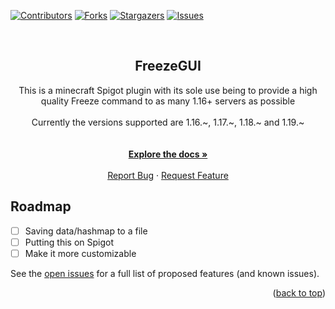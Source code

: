 
[![Contributors][contributors-shield]][contributors-url]
[![Forks][forks-shield]][forks-url]
[![Stargazers][stars-shield]][stars-url]
[![Issues][issues-shield]][issues-url]

<br />
<div align="center">

<h2 align="center">FreezeGUI</h2>

  <p align="center">
    This is a minecraft Spigot plugin with its sole use being to provide a high quality Freeze command to as many 1.16+ servers as possible
    <br />
    <br />
    Currently the versions supported are 1.16.~, 1.17.~, 1.18.~ and 1.19.~ 
    <br />
    <br />
    <br />
    <a href="https://github.com/Chopkeys/FreezeGUI"><strong>Explore the docs »</strong></a>
    <br />
    <br />
    <a href="https://github.com/Chopkeys/FreezeGUI/issues">Report Bug</a>
    ·
    <a href="https://github.com/Chopkeys/FreezeGUI/issues">Request Feature</a>
  </p>
</div>

## Roadmap

- [ ] Saving data/hashmap to a file
- [ ] Putting this on Spigot
- [ ] Make it more customizable

See the [open issues](https://github.com/Chopkeys/FreezeGUI/issues) for a full list of proposed features (and known issues).

<p align="right">(<a href="#readme-top">back to top</a>)</p>


[contributors-shield]: https://img.shields.io/github/contributors/Chopkeys/FreezeGUI.svg?style=for-the-badge
[contributors-url]: https://github.com/Chopkeys/FreezeGUI/graphs/contributors
[forks-shield]: https://img.shields.io/github/forks/Chopkeys/FreezeGUI.svg?style=for-the-badge
[forks-url]: https://github.com/github_username/repo_name/network/members
[stars-shield]: https://img.shields.io/github/stars/Chopkeys/FreezeGUI.svg?style=for-the-badge
[stars-url]: https://github.com/github_username/repo_name/stargazers
[issues-shield]: https://img.shields.io/github/issues/Chopkeys/FreezeGUI.svg?style=for-the-badge
[issues-url]: https://github.com/Chopkeys/FreezeGUI/issues
